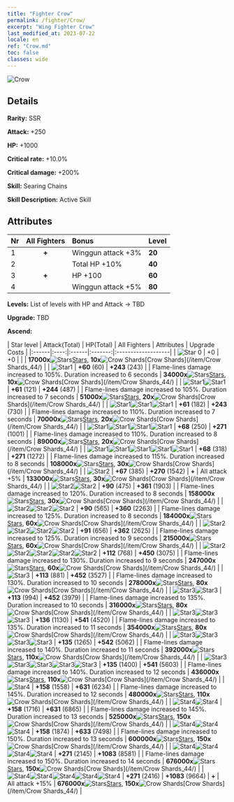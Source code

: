 ```yaml
---
title: "Fighter Crow"
permalink: /fighter/Crow/
excerpt: "Wing Fighter Crow"
last_modified_at: 2023-07-22
locale: en
ref: "Crow.md"
toc: false
classes: wide
---
```



 ![Crow](/images/ship/fj_img16.png)

## Details

 **Rarity:** SSR 

 **Attack:** +250

 **HP:** +1000

 **Critical rate:** +10.0%

 **Critical damage:** +200%

 **Skill:** Searing Chains

 **Skill Description:**  Active Skill

## Attributes

  |  Nr | All Fighters | Bonus | Level |
  |:----|:-------------:|:--------------------|:--------|
  | 1  | **+**  | Winggun attack +3%  | **20** |
  | 2  |   | Total HP +10%  | **40** |
  | 3  | **+**  | HP +100  | **60** |
  | 4  |   | Winggun attack +5%  | **80** |


 **Levels:**  List of levels with HP and Attack -> TBD

 **Upgrade:**  TBD

 **Ascend:**  

  |  Star level | Attack(Total) | HP(Total) | All Fighters | Attributes | Upgrade Costs |
  |:------|:----:|:------|:-------:|:-------------------|
  | ![Star 0](/images/s0.png)  | +0  | +0  |  |    | **17000x**![Stars](/images/item/Stars_p.png)[Stars](/item/Stars_2/), **10x**![Crow Shards](/images/item/Crow_Shards_p.png)[Crow Shards](/item/Crow Shards_44/) |
  | ![Star1](/images/s1.png)  | **+60** (60)  | **+243** (243)  |   | Flame-lines damage increased to 105%. Duration increased to 6 seconds  | **34000x**![Stars](/images/item/Stars_p.png)[Stars](/item/Stars_2/), **10x**![Crow Shards](/images/item/Crow_Shards_p.png)[Crow Shards](/item/Crow Shards_44/) |
  | ![Star1](/images/s1.png)![Star1](/images/s1.png)  | **+61** (121)  | **+244** (487)  |   | Flame-lines damage increased to 105%. Duration increased to 7 seconds  | **51000x**![Stars](/images/item/Stars_p.png)[Stars](/item/Stars_2/), **20x**![Crow Shards](/images/item/Crow_Shards_p.png)[Crow Shards](/item/Crow Shards_44/) |
  | ![Star1](/images/s1.png)![Star1](/images/s1.png)![Star1](/images/s1.png)  | **+61** (182)  | **+243** (730)  |   | Flame-lines damage increased to 110%. Duration increased to 7 seconds  | **70000x**![Stars](/images/item/Stars_p.png)[Stars](/item/Stars_2/), **20x**![Crow Shards](/images/item/Crow_Shards_p.png)[Crow Shards](/item/Crow Shards_44/) |
  | ![Star1](/images/s1.png)![Star1](/images/s1.png)![Star1](/images/s1.png)![Star1](/images/s1.png)  | **+68** (250)  | **+271** (1001)  |   | Flame-lines damage increased to 110%. Duration increased to 8 seconds  | **89000x**![Stars](/images/item/Stars_p.png)[Stars](/item/Stars_2/), **20x**![Crow Shards](/images/item/Crow_Shards_p.png)[Crow Shards](/item/Crow Shards_44/) |
  | ![Star1](/images/s1.png)![Star1](/images/s1.png)![Star1](/images/s1.png)![Star1](/images/s1.png)![Star1](/images/s1.png)  | **+68** (318)  | **+271** (1272)  |   | Flame-lines damage increased to 115%. Duration increased to 8 seconds  | **108000x**![Stars](/images/item/Stars_p.png)[Stars](/item/Stars_2/), **30x**![Crow Shards](/images/item/Crow_Shards_p.png)[Crow Shards](/item/Crow Shards_44/) |
  | ![Star2](/images/s2.png)  | **+67** (385)  | **+270** (1542)  | **+**  | All attack +5%  | **133000x**![Stars](/images/item/Stars_p.png)[Stars](/item/Stars_2/), **30x**![Crow Shards](/images/item/Crow_Shards_p.png)[Crow Shards](/item/Crow Shards_44/) |
  | ![Star2](/images/s2.png)![Star2](/images/s2.png)  | **+90** (475)  | **+361** (1903)  |   | Flame-lines damage increased to 120%. Duration increased to 8 seconds  | **158000x**![Stars](/images/item/Stars_p.png)[Stars](/item/Stars_2/), **30x**![Crow Shards](/images/item/Crow_Shards_p.png)[Crow Shards](/item/Crow Shards_44/) |
  | ![Star2](/images/s2.png)![Star2](/images/s2.png)![Star2](/images/s2.png)  | **+90** (565)  | **+360** (2263)  |   | Flame-lines damage increased to 125%. Duration increased to 8 seconds  | **184000x**![Stars](/images/item/Stars_p.png)[Stars](/item/Stars_2/), **60x**![Crow Shards](/images/item/Crow_Shards_p.png)[Crow Shards](/item/Crow Shards_44/) |
  | ![Star2](/images/s2.png)![Star2](/images/s2.png)![Star2](/images/s2.png)![Star2](/images/s2.png)  | **+91** (656)  | **+362** (2625)  |   | Flame-lines damage increased to 125%. Duration increased to 9 seconds  | **215000x**![Stars](/images/item/Stars_p.png)[Stars](/item/Stars_2/), **60x**![Crow Shards](/images/item/Crow_Shards_p.png)[Crow Shards](/item/Crow Shards_44/) |
  | ![Star2](/images/s2.png)![Star2](/images/s2.png)![Star2](/images/s2.png)![Star2](/images/s2.png)![Star2](/images/s2.png)  | **+112** (768)  | **+450** (3075)  |   | Flame-lines damage increased to 130%. Duration increased to 9 seconds  | **247000x**![Stars](/images/item/Stars_p.png)[Stars](/item/Stars_2/), **60x**![Crow Shards](/images/item/Crow_Shards_p.png)[Crow Shards](/item/Crow Shards_44/) |
  | ![Star3](/images/s3.png)  | **+113** (881)  | **+452** (3527)  |   | Flame-lines damage increased to 130%. Duration increased to 10 seconds  | **278000x**![Stars](/images/item/Stars_p.png)[Stars](/item/Stars_2/), **80x**![Crow Shards](/images/item/Crow_Shards_p.png)[Crow Shards](/item/Crow Shards_44/) |
  | ![Star3](/images/s3.png)![Star3](/images/s3.png)  | **+113** (994)  | **+452** (3979)  |   | Flame-lines damage increased to 135%. Duration increased to 10 seconds  | **316000x**![Stars](/images/item/Stars_p.png)[Stars](/item/Stars_2/), **80x**![Crow Shards](/images/item/Crow_Shards_p.png)[Crow Shards](/item/Crow Shards_44/) |
  | ![Star3](/images/s3.png)![Star3](/images/s3.png)![Star3](/images/s3.png)  | **+136** (1130)  | **+541** (4520)  |   | Flame-lines damage increased to 135%. Duration increased to 11 seconds  | **354000x**![Stars](/images/item/Stars_p.png)[Stars](/item/Stars_2/), **80x**![Crow Shards](/images/item/Crow_Shards_p.png)[Crow Shards](/item/Crow Shards_44/) |
  | ![Star3](/images/s3.png)![Star3](/images/s3.png)![Star3](/images/s3.png)![Star3](/images/s3.png)  | **+135** (1265)  | **+542** (5062)  |   | Flame-lines damage increased to 140%. Duration increased to 11 seconds  | **392000x**![Stars](/images/item/Stars_p.png)[Stars](/item/Stars_2/), **110x**![Crow Shards](/images/item/Crow_Shards_p.png)[Crow Shards](/item/Crow Shards_44/) |
  | ![Star3](/images/s3.png)![Star3](/images/s3.png)![Star3](/images/s3.png)![Star3](/images/s3.png)![Star3](/images/s3.png)  | **+135** (1400)  | **+541** (5603)  |   | Flame-lines damage increased to 140%. Duration increased to 12 seconds  | **436000x**![Stars](/images/item/Stars_p.png)[Stars](/item/Stars_2/), **110x**![Crow Shards](/images/item/Crow_Shards_p.png)[Crow Shards](/item/Crow Shards_44/) |
  | ![Star4](/images/s4.png)  | **+158** (1558)  | **+631** (6234)  |   | Flame-lines damage increased to 145%. Duration increased to 12 seconds  | **480000x**![Stars](/images/item/Stars_p.png)[Stars](/item/Stars_2/), **110x**![Crow Shards](/images/item/Crow_Shards_p.png)[Crow Shards](/item/Crow Shards_44/) |
  | ![Star4](/images/s4.png)![Star4](/images/s4.png)  | **+158** (1716)  | **+631** (6865)  |   | Flame-lines damage increased to 145%. Duration increased to 13 seconds  | **525000x**![Stars](/images/item/Stars_p.png)[Stars](/item/Stars_2/), **150x**![Crow Shards](/images/item/Crow_Shards_p.png)[Crow Shards](/item/Crow Shards_44/) |
  | ![Star4](/images/s4.png)![Star4](/images/s4.png)![Star4](/images/s4.png)  | **+158** (1874)  | **+633** (7498)  |   | Flame-lines damage increased to 150%. Duration increased to 13 seconds  | **600000x**![Stars](/images/item/Stars_p.png)[Stars](/item/Stars_2/), **150x**![Crow Shards](/images/item/Crow_Shards_p.png)[Crow Shards](/item/Crow Shards_44/) |
  | ![Star4](/images/s4.png)![Star4](/images/s4.png)![Star4](/images/s4.png)![Star4](/images/s4.png)  | **+271** (2145)  | **+1083** (8581)  |   | Flame-lines damage increased to 150%. Duration increased to 14 seconds  | **676000x**![Stars](/images/item/Stars_p.png)[Stars](/item/Stars_2/), **150x**![Crow Shards](/images/item/Crow_Shards_p.png)[Crow Shards](/item/Crow Shards_44/) |
  | ![Star4](/images/s4.png)![Star4](/images/s4.png)![Star4](/images/s4.png)![Star4](/images/s4.png)![Star4](/images/s4.png)  | **+271** (2416)  | **+1083** (9664)  | **+**  | All attack +15%  | **676000x**![Stars](/images/item/Stars_p.png)[Stars](/item/Stars_2/), **150x**![Crow Shards](/images/item/Crow_Shards_p.png)[Crow Shards](/item/Crow Shards_44/) |

